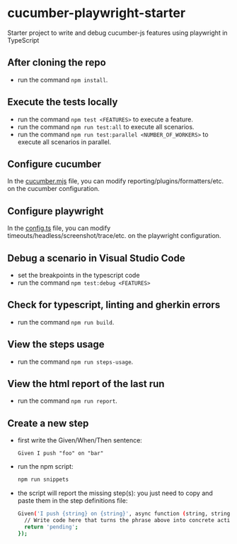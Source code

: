# cucumber-playwright-starter

Starter project to write and debug cucumber-js features using playwright in TypeScript

## After cloning the repo

- run the command `npm install`.

## Execute the tests locally

- run the command `npm test <FEATURES>` to execute a feature.
- run the command `npm run test:all` to execute all scenarios.
- run the command `npm run test:parallel <NUMBER_OF_WORKERS>` to execute all scenarios in parallel.

## Configure cucumber

In the [cucumber.mjs](cucumber.mjs) file, you can modify reporting/plugins/formatters/etc. on the cucumber configuration.

## Configure playwright

In the [config.ts](src/config.ts) file, you can modify timeouts/headless/screenshot/trace/etc. on the playwright configuration.


## Debug a scenario in Visual Studio Code

- set the breakpoints in the typescript code
- run the command `npm test:debug <FEATURES>`

## Check for typescript, linting and gherkin errors

- run the command `npm run build`.

## View the steps usage

- run the command `npm run steps-usage`.

## View the html report of the last run

- run the command `npm run report`.

## Create a new step

- first write the Given/When/Then sentence:

  ```gherkin
  Given I push "foo" on "bar"
  ```

- run the npm script:

  ```sh
  npm run snippets
  ```

- the script will report the missing step(s): you just need to copy and paste them in the step definitions file:

  ```sh
  Given('I push {string} on {string}', async function (string, string2) {
    // Write code here that turns the phrase above into concrete actions
    return 'pending';
  });
  ```
